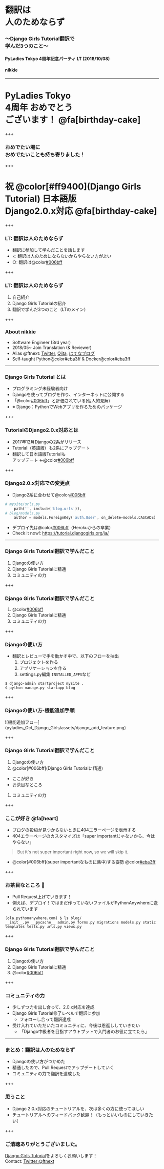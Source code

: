 # 翻訳は<br>人のためならず
### 〜Django Girls Tutorial翻訳で<br>学んだ3つのこと〜
#### PyLadies Tokyo 4周年記念パーティ LT (2018/10/08)
#### nikkie

---

# PyLadies Tokyo<br>4周年 おめでとう<br>ございます！ @fa[birthday-cake]

+++

### おめでたい場に<br>おめでたいことも持ち寄りました！

+++

# 祝 @color[#ff9400](Django Girls<br>Tutorial) 日本語版<br>Django2.0.x対応 @fa[birthday-cake]

+++

### LT: 翻訳は人のためならず

- 翻訳に参加して学んだことを話します
- ×: 翻訳は人のためにならないからやらない方がよい
- ○: 翻訳は@color[#006bff](他の人のためだけでなく自分のためになる)

+++

### LT: 翻訳は人のためならず

1. 自己紹介
2. Django Girls Tutorialの紹介
3. 翻訳で学んだ3つのこと（LTのメイン）

+++

### About nikkie

- Software Engineer (3rd year)
- 2018/05~ Join Translation (& Reviewer)
- Alias @ftnext: [Twitter](https://twitter.com/ftnext), [Qiita](https://qiita.com/ftnext), [はてなブログ](http://nikkie-ftnext.hatenablog.com/)
- Self-taught Python@color[#eba3ff](@fa[heart]) & Docker@color[#eba3ff](@fa[heart])

---

### Django Girls Tutorial とは

- プログラミング未経験者向け
- Djangoを使ってブログを作り、インターネットに公開する
- 「@color[#006bff](Djangoに入門したい方にオススメ)」と評価されている(個人的見解)
- ※ Django：PythonでWebアプリを作るためのパッケージ

+++

### TutorialのDjango2.0.x対応とは

- 2017年12月Djangoの2系がリリース
- Tutorial（英語版）も2系にアップデート
- 翻訳して日本語版Tutorialも<br>アップデート ←@color[#006bff](イマココ)

+++

### Django2.0.x対応での変更点

- Django2系に合わせて@color[#006bff](コードのアップデート)

```python
# mysite/urls.py
    path('', include('blog.urls')),
# blog/models.py
    author = models.ForeignKey('auth.User', on_delete=models.CASCADE)
```

- デプロイ先は@color[#006bff](PythonAnywhere)（Herokuからの卒業）
- Check it now!: https://tutorial.djangogirls.org/ja/

---

### Django Girls Tutorial翻訳で学んだこと

1. Djangoの使い方
1. Django Girls Tutorialに精通
1. コミュニティの力

+++

### Django Girls Tutorial翻訳で学んだこと

1. @color[#006bff](Djangoの使い方)
1. Django Girls Tutorialに精通
1. コミュニティの力

+++

### Djangoの使い方

- 翻訳とレビューで手を動かす中で、以下のフローを抽出
  1. プロジェクトを作る
  1. アプリケーションを作る
  1. settings.py編集 `INSTALLED_APPS`など

```shell
$ django-admin startproject mysite .
$ python manage.py startapp blog
```

+++

### Djangoの使い方-機能追加手順

<span class="add-feature-flow-img">
![機能追加フロー](pyladies_Oct_Django_Girls/assets/django_add_feature.png)
</span>

+++

### Django Girls Tutorial翻訳で学んだこと

1. Djangoの使い方
1. @color[#006bff](Django Girls Tutorialに精通)
  - ここが好き
  - お茶目なところ
1. コミュニティの力

+++

### ここが好き @fa[heart]

- ブログの投稿が見つからないときに404エラーページを表示する
- 404エラーページのカスタマイズは「super importantじゃないから、今はやらない」

> But it's not super important right now, so we will skip it.

- @color[#006bff](super importantなものに集中)する姿勢 @color[#eba3ff](@fa[heart])

+++

### お茶目なところ 🤫

- Pull Request上げていきます！
- 例えば、デプロイ！ではまだ作っていないファイルがPythonAnywhereに送られています

```
(ola.pythonanywhere.com) $ ls blog/
__init__.py __pycache__ admin.py forms.py migrations models.py static
templates tests.py urls.py views.py
```

+++

### Django Girls Tutorial翻訳で学んだこと

1. Djangoの使い方
1. Django Girls Tutorialに精通
1. @color[#006bff](コミュニティの力)

+++

### コミュニティの力

- 少しずつ力を出し合って、2.0.x対応を達成
- Django Girls Tutorial修了レベルで翻訳に参加
  - フォローし合って翻訳達成
- 受け入れていただいたコミュニティに、今後は恩返ししていきたい
  - 「Django中級者を目指すアウトプットで入門者のお役に立てたら」

---

### まとめ：翻訳は人のためならず

- Djangoの使い方がつかめた
- 精通したので、Pull Requestでアップデートしていく
- コミュニティの力で翻訳を達成した

+++

### 思うこと

- Django 2.0.x対応のチュートリアルを、次は多くの方に使ってほしい
- チュートリアルへのフィードバック歓迎！（もっといいものにしていきたい）

+++

### ご清聴ありがとうございました。

[Django Girls Tutorial](https://tutorial.djangogirls.org/ja/)をよろしくお願いします！<br>
Contact: [Twitter @ftnext](https://twitter.com/ftnext)
